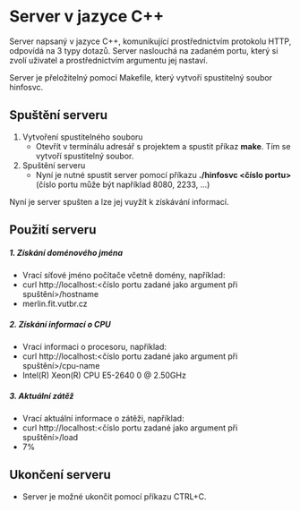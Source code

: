 # Server v jazyce C++
Server napsaný v jazyce C++, komunikující prostřednictvím protokolu HTTP, odpovídá na 3 typy dotazů. Server naslouchá na zadaném portu, který si zvolí uživatel a prostřednictvím argumentu jej nastaví. 

Server je přeložitelný pomocí Makefile, který vytvoří spustitelný soubor hinfosvc.

## Spuštění serveru

1. Vytvoření spustitelného souboru
   - Otevřít v termínálu adresář s projektem a spustit příkaz **make**. Tím se vytvoří spustitelný soubor.
2. Spuštění serveru 
   - Nyní je nutné spustit server pomocí příkazu **./hinfosvc <číslo portu>** (číslo portu může být například 8080, 2233, ...)

Nyní je server spušten a lze jej vuyžít k získávání informací.

## Použití serveru

##### 1. Získání doménového jména
   - Vrací síťové jméno počítače včetně domény, například:
   - curl http://localhost:<číslo portu zadané jako argument při spuštění>/hostname
   - merlin.fit.vutbr.cz

##### 2. Získání informací o CPU 
   - Vrací informaci o procesoru, například:
   - curl http://localhost:<číslo portu zadané jako argument při spuštění>/cpu-name
   - Intel(R) Xeon(R) CPU E5-2640 0 @ 2.50GHz

##### 3. Aktuální zátěž 
   - Vrací aktuální informace o zátěži, například:
   - curl http://localhost:<číslo portu zadané jako argument při spuštění>/load
   - 7%
## Ukončení serveru
- Server je možné ukončit pomocí příkazu CTRL+C.